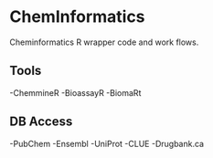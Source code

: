 # ChemInformatics
Cheminformatics R wrapper code and work flows.

Tools
-----------
-ChemmineR
-BioassayR
-BiomaRt

DB Access
-----------
-PubChem
-Ensembl
-UniProt
-CLUE
-Drugbank.ca
